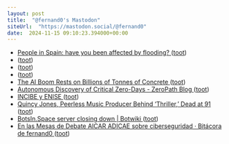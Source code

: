 ```yaml
---
layout: post
title:  "@fernand0's Mastodon"
siteUrl:  "https://mastodon.social/@fernand0"
date:  2024-11-15 09:10:23.394000+00:00
---
```

*  [People in Spain: have you been affected by flooding? ](https://www.theguardian.com/world/2024/oct/30/people-in-spain-have-you-been-affected-by-floodin) ([toot](https://mastodon.social/@fernand0/113486189257298394))
*  [ ](https://mastodon.social/users/fernand0/statuses/113486147356503641/activity) ([toot](https://mastodon.social/users/fernand0/statuses/113486147356503641/activity))
*  [ ](https://mastodon.social/@vrruiz) ([toot](https://mastodon.social/@fernand0/113486147173075202))
*  [ ](https://mastodon.social/@vrruiz) ([toot](https://mastodon.social/@fernand0/113486145150058169))
*  [The AI Boom Rests on Billions of Tonnes of Concrete ](https://spectrum.ieee.org/green-concret) ([toot](https://mastodon.social/@fernand0/113485275658679068))
*  [Autonomous Discovery of Critical Zero-Days - ZeroPath Blog ](https://zeropath.com/blog/0day-discoverie) ([toot](https://mastodon.social/@fernand0/113484622358184244))
*  [INCIBE y ENISE ](https://avecesunafoto.wordpress.com/2024/11/14/incibe-y-enise) ([toot](https://mastodon.social/@fernand0/113482765505673881))
*  [Quincy Jones, Peerless Music Producer Behind ‘Thriller,’ Dead at 91 ](https://www.rollingstone.com/music/music-news/quincy-jones-dead-1234809848) ([toot](https://mastodon.social/@fernand0/113482695169510601))
*  [BotsIn.Space server closing down \| Botwiki ](https://botwiki.org/blog/botsin-space-server-closing-down) ([toot](https://mastodon.social/@fernand0/113482520932636644))
*  [En las Mesas de Debate AICAR ADICAE sobre ciberseguridad · Bitácora de fernand0 ](http://blog.elmundoesimperfecto.com/2024/11/14/en-mesa-debate-aicar-adicae) ([toot](https://mastodon.social/@fernand0/113482328892519572))
